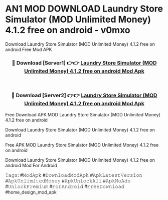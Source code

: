 # AN1 MOD DOWNLOAD Laundry Store Simulator (MOD Unlimited Money) 4.1.2 free on android - v0mxo
Download Laundry Store Simulator (MOD Unlimited Money) 4.1.2 free on android Free Mod APK

<div align="center">
<h3>🔴 Download [Server1] 👉👉 <a href="https://apk-comot.site?title=Laundry_Store_Simulator_(MOD_Unlimited_Money)_4.1.2_free_on_android">Laundry Store Simulator (MOD Unlimited Money) 4.1.2 free on android Mod Apk</a></h3><br>

<h3>🔴 Download [Server2] 👉👉 <a href="https://apk-comot.site?title=Laundry_Store_Simulator_(MOD_Unlimited_Money)_4.1.2_free_on_android">Laundry Store Simulator (MOD Unlimited Money) 4.1.2 free on android Mod Apk</a></h3>
</div>


Free Download APK MOD Laundry Store Simulator (MOD Unlimited Money) 4.1.2 free on android

Download Laundry Store Simulator (MOD Unlimited Money) 4.1.2 free on android 

Free APK MOD Laundry Store Simulator (MOD Unlimited Money) 4.1.2 free on android 

Download Laundry Store Simulator (MOD Unlimited Money) 4.1.2 free on android Mod For Android

𝚃𝚊𝚐𝚜: #𝙼𝚘𝚍𝙰𝚙𝚔 #𝙳𝚘𝚠𝚗𝚕𝚘𝚊𝚍𝙼𝚘𝚍𝙰𝚙𝚔 #𝙰𝚙𝚔𝙻𝚊𝚝𝚎𝚜𝚝𝚅𝚎𝚛𝚜𝚒𝚘𝚗 #𝙰𝚙𝚔𝚄𝚗𝚕𝚒𝚖𝚒𝚝𝚎𝚍𝙼𝚘𝚗𝚎𝚢 #𝙰𝚙𝚔𝚄𝚗𝚕𝚘𝚌𝚔𝙰𝚕𝚕 #𝙰𝚙𝚔𝙽𝚘𝙰𝚍𝚜 #𝚄𝚗𝚕𝚘𝚌𝚔𝙿𝚛𝚎𝚖𝚒𝚞𝚖 #𝙵𝚘𝚛𝙰𝚗𝚍𝚛𝚘𝚒𝚍 #𝙵𝚛𝚎𝚎𝙳𝚘𝚠𝚗𝚕𝚘𝚊𝚍 #home_design_mod_apk